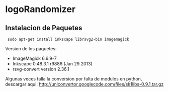 # logoRandomizer

## Instalacion de Paquetes
```
 sudo apt-get install inkscape librsvg2-bin imagemagick
```

Version de los paquetes:
* ImageMagick 6.6.9-7
* Inkscape 0.48.3.1 r9886 (Jan 29 2013)
* rsvg-convert version 2.36.1

Algunas veces falla la conversion por falta de modulos en python, descargar aqui:
http://uniconvertor.googlecode.com/files/sk1libs-0.9.1.tar.gz
